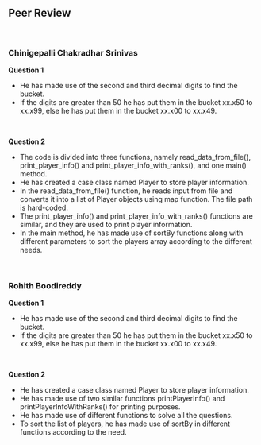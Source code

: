 ## Peer Review

<br/>

### Chinigepalli Chakradhar Srinivas

**Question 1**
- He has made use of the second and third decimal digits to find the bucket.
- If the digits are greater than 50 he has put them in the bucket xx.x50 to xx.x99, else he has put them in the bucket xx.x00 to xx.x49. 

<br/>

**Question 2**
- The code is divided into three functions, namely read_data_from_file(), print_player_info() and print_player_info_with_ranks(), and one main() method.
- He has created a case class named Player to store player information.
- In the read_data_from_file() function, he reads input from file and converts it into a list of Player objects using map function. The file path is hard-coded.
- The print_player_info() and print_player_info_with_ranks() functions are similar, and they are used to print player information.
- In the main method, he has made use of sortBy functions along with different parameters to sort the players array according to the different needs.

<br/>

### Rohith Boodireddy

**Question 1**
- He has made use of the second and third decimal digits to find the bucket.
- If the digits are greater than 50 he has put them in the bucket xx.x50 to xx.x99, else he has put them in the bucket xx.x00 to xx.x49.

<br/>

**Question 2**
- He has created a case class named Player to store player information.
- He has made use of two similar functions printPlayerInfo() and printPlayerInfoWithRanks() for printing purposes.
- He has made use of different functions to solve all the questions.
- To sort the list of players, he has made use of sortBy in different functions according to the need.
